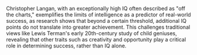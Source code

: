 Christopher Langan, with an exceptionally high IQ often described as "off the charts," exemplifies the limits of intelligence as a predictor of real-world success, as research shows that beyond a certain threshold, additional IQ points do not translate into greater achievement. This challenges traditional views like Lewis Terman's early 20th-century study of child geniuses, revealing that other traits such as creativity and opportunity play a critical role in determining success, rather than IQ alone.
